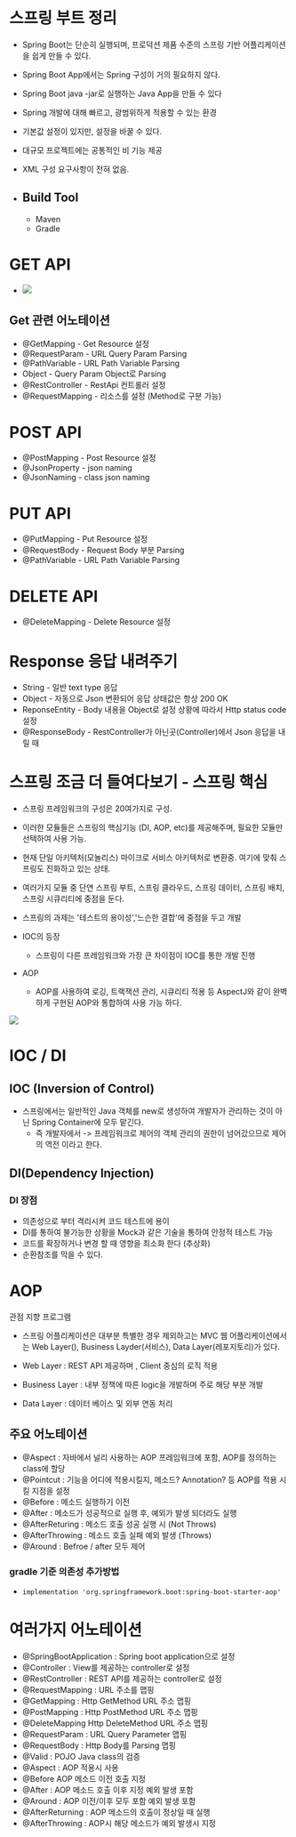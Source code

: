 # 스프링 부트 정리

* Spring Boot는 단순히 실행되며, 프로덕션 제품 수준의 스프링 기반 어플리케이션을 쉽게 만들 수 있다.
* Spring Boot App에서는 Spring 구성이 거의 필요하지 않다.
* Spring Boot java -jar로 실행하는 Java App을 만들 수 있다

* Spring 개발에 대해 빠르고, 광범위하게 적용할 수 있는 환경 
* 기본값 설정이 있지만, 설정을 바꿀 수 있다.
* 대규모 프로젝트에는 공통적인 비 기능 제공
* XML 구성 요구사항이 전혀 없음.


* ## Build Tool
  * Maven
  * Gradle


# GET API

* ![](img/2021-06-17-17-08-02.png)


## Get 관련 어노테이션

* @GetMapping - Get Resource 설정
* @RequestParam - URL Query Param Parsing
* @PathVariable - URL Path Variable Parsing
* Object - Query Param Object로 Parsing
* @RestController - RestApi 컨트롤러 설정
* @RequestMapping - 리소스를 설정 (Method로 구분 가능)


# POST API

* @PostMapping - Post Resource 설정
* @JsonProperty - json naming
* @JsonNaming - class json naming


# PUT API

* @PutMapping - Put Resource 설정
* @RequestBody - Request Body 부분 Parsing
* @PathVariable - URL Path Variable Parsing 

# DELETE API

* @DeleteMapping - Delete Resource 설정


# Response 응답 내려주기

* String - 일반 text type 응답
* Object - 자동으로 Json 변환되어 응답 상태값은 항상 200 OK
* ReponseEntity - Body 내용을 Object로 설정 상황에 따라서 Http status code 설정
* @ResponseBody - RestController가 아닌곳(Controller)에서 Json 응답을 내릴 때


# 스프링 조금 더 들여다보기 - 스프링 핵심

* 스프링 프레임워크의 구성은 20여가지로 구성.  
* 이러한 모듈들은 스프링의 핵심기능 (DI, AOP, etc)를 제공해주며, 필요한 모듈만 선택하여 사용 가능.  
  
* 현재 단일 아키텍처(모놀리스) 마이크로 서비스 아키텍처로 변환중. 여기에 맞춰 스프링도 진화하고 있는 상태.  
  
* 여러가지 모듈 중 단연 스프링 부트, 스프링 클라우드, 스프링 데이터, 스프링 배치, 스프링 시큐리티에 중점을 둔다.  

* 스프링의 과제는 '테스트의 용이성','느슨한 결합'에 중점을 두고 개발
* IOC의 등장
  * 스프링이 다른 프레임워크와 가장 큰 차이점이 IOC를 통한 개발 진행

* AOP
  * AOP를 사용하여 로깅, 트랙잭션 관리, 시큐리티 적용 등 AspectJ와 같이 완벽하게 구현된 AOP와 통합하여 사용 가능 하다. 

![](img/2021-06-18-21-24-22.png)


# IOC / DI

## IOC (Inversion of Control)

* 스프링에서는 일반적인 Java 객체를 new로 생성하여 개발자가 관리하는 것이 아닌 Spring Container에 모두 맡긴다.
  * 즉 개발자에서 -> 프레임워크로 제어의 객체 관리의 권한이 넘어갔으므로 제어의 역전 이라고 한다.


## DI(Dependency Injection)

###  DI 장점
* 의존성으로 부터 격리시켜 코드 테스트에 용이
* DI를 통하여 불가능한 상황을 Mock과 같은 기술을 통하여 안정적 테스트 가능
* 코드를 확장하거나 변경 할 때 영향을 최소화 한다 (추상화)
* 순환참조를 막을 수 있다. 


# AOP

관점 지향 프로그램

* 스프링 어플리케이션은 대부분 특별한 경우 제외하고는 MVC 웹 어플리케이션에서는 Web Layer(), Business Layder(서비스), Data Layer(레포지토리)가 있다.


* Web Layer : REST API 제공하며 , Client 중심의 로직 적용 
* Business Layer : 내부 정책에 따른 logic을 개발하며 주로 해당 부분 개발
* Data Layer : 데이터 베이스 및 외부 연동 처리 


## 주요 어노테이션

* @Aspect : 자바에서 널리 사용하는 AOP 프레임워크에 포함, AOP를 정의하는 class에 할당
* @Pointcut : 기능을 어디에 적용시킬지, 메소드? Annotation? 등 AOP를 적용 시킬 지점을 설정
* @Before : 메소드 실행하기 이전
* @After : 메소드가 성공적으로 실행 후, 예외가 발생 되더라도 실행
* @AfterReturing : 메소드 호출 성공 실행 시 (Not Throws)
* @AfterThrowing : 메소드 호출 실패 예외 발생 (Throws)
* @Around : Befroe / after 모두 제어 



### gradle 기준 의존성 추가방법
* `implementation 'org.springframework.boot:spring-boot-starter-aop'`

# 여러가지 어노테이션

* @SpringBootApplication : Spring boot application으로 설정
* @Controller : View를 제공하는 controller로 설정
* @RestController : REST API를 제공하는 controller로 설정
* @RequestMapping : URL 주소를 맵핑
* @GetMapping : Http GetMethod URL 주소 맵핑
* @PostMapping : Http PostMethod URL 주소 맵핑
* @DeleteMapping Http DeleteMethod URL 주소 맵핑
* @RequestParam : URL Query Parameter 맵핑
* @RequestBody : Http Body를 Parsing 맵핑
* @Valid : POJO Java class의 검증
* @Aspect : AOP 적용시 사용
* @Before AOP 메소드 이전 호출 지정
* @After : AOP 메소드 호출 이후 지정 예외 발생 포함
* @Around : AOP 이전/이후 모두 포함 예외 발생 포함
* @AfterReturning : AOP 메소드의 호출이 정상일 때 실행
* @AfterThrowing : AOP시 해당 메소드가 예외 발생시 지정 



